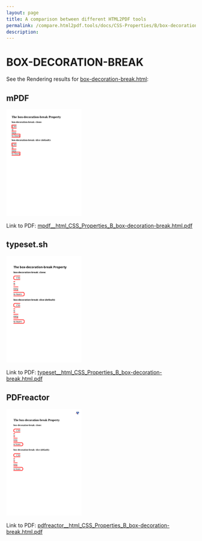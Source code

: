 ```yaml
---
layout: page
title: A comparison between different HTML2PDF tools
permalink: /compare.html2pdf.tools/docs/CSS-Properties/B/box-decoration-break.md
description: 
---
```


# BOX-DECORATION-BREAK

See the Rendering results for [box-decoration-break.html](/html/CSS%20Properties/B/box-decoration-break.html):

## mPDF
![](mpdf__html_CSS_Properties_B_box-decoration-break.html.png) 

Link to PDF: [mpdf__html_CSS_Properties_B_box-decoration-break.html.pdf](mpdf__html_CSS_Properties_B_box-decoration-break.html.pdf)

## typeset.sh
![](typeset__html_CSS_Properties_B_box-decoration-break.html.png) 

Link to PDF: [typeset__html_CSS_Properties_B_box-decoration-break.html.pdf](typeset__html_CSS_Properties_B_box-decoration-break.html.pdf)

## PDFreactor
![](pdfreactor__html_CSS_Properties_B_box-decoration-break.html.png) 

Link to PDF: [pdfreactor__html_CSS_Properties_B_box-decoration-break.html.pdf](pdfreactor__html_CSS_Properties_B_box-decoration-break.html.pdf)
